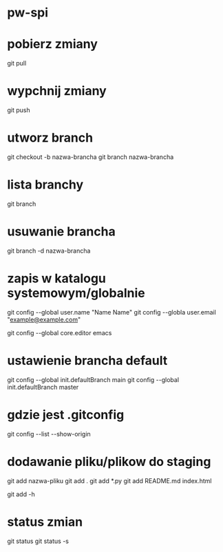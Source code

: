 # pw-spi

# pobierz zmiany
git pull

# wypchnij zmiany
git push

# utworz branch
git checkout -b nazwa-brancha
git branch nazwa-brancha
# lista branchy
git branch

# usuwanie brancha
git branch -d nazwa-brancha


# zapis w katalogu systemowym/globalnie
git config --global user.name "Name Name"
git config --globla user.email "example@example.com"

git config --global core.editor emacs


# ustawienie brancha default
git config --global init.defaultBranch main
git config --global init.defaultBranch master


# gdzie jest .gitconfig
git config --list --show-origin


# dodawanie pliku/plikow do staging
git add nazwa-pliku
git add .
git add *.py
git add README.md index.html


git add -h



# status zmian
git status
git status -s